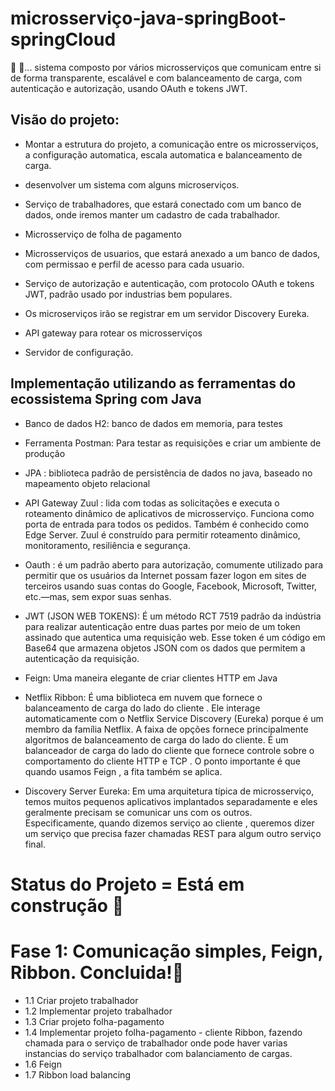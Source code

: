 
# microsserviço-java-springBoot-springCloud
🔨 🔧... sistema composto por vários microsserviços que comunicam entre si de forma transparente, escalável e com balanceamento de carga, com autenticação e autorização, usando OAuth e tokens JWT. 

## Visão do projeto:

* Montar a estrutura do projeto, a comunicação entre os microsserviços, a configuração automatica, escala automatica e balanceamento de carga. 

* desenvolver um sistema com alguns microserviços.

* Serviço de trabalhadores, que estará conectado com um banco de dados, onde iremos manter um cadastro de cada trabalhador.

* Microsserviço de folha de pagamento

* Microsserviços de usuarios, que estará anexado a um banco de dados, com permissao e perfil de acesso para cada usuario.

* Serviço de autorização e autenticação, com protocolo OAuth e tokens JWT, padrão usado por industrias bem populares.

* Os microserviços irão se registrar em um servidor Discovery Eureka.

* API gateway para rotear os microsserviços

* Servidor de configuração.

## Implementação utilizando as ferramentas do ecossistema Spring com Java

* Banco de dados H2: banco de dados em memoria, para testes

* Ferramenta Postman: Para testar as requisições e criar um ambiente de produção

* JPA : biblioteca padrão de persistência de dados no java, baseado no mapeamento objeto relacional

* API Gateway Zuul :  lida com todas as solicitações e executa o roteamento dinâmico de aplicativos de microsserviço. Funciona como porta de entrada para todos os pedidos. Também é conhecido como Edge Server. Zuul é construído para permitir roteamento dinâmico, monitoramento, resiliência e segurança.

* Oauth : é um padrão aberto para autorização, comumente utilizado para permitir que os usuários da Internet possam fazer logon em sites de terceiros usando suas contas do Google, Facebook, Microsoft, Twitter, etc.—mas, sem expor suas senhas.

* JWT (JSON WEB TOKENS): É um método RCT 7519 padrão da indústria para realizar autenticação entre duas partes por meio de um token assinado que autentica uma requisição web. Esse token é um código em Base64 que armazena objetos JSON com os dados que permitem a autenticação da requisição.

* Feign: Uma maneira elegante de criar clientes HTTP em Java

* Netflix Ribbon: É uma biblioteca em nuvem que fornece o balanceamento de carga do lado do cliente . Ele interage automaticamente com o Netflix Service Discovery (Eureka) porque é um membro da família Netflix. A faixa de opções fornece principalmente algoritmos de balanceamento de carga do lado do cliente. É um balanceador de carga do lado do cliente que fornece controle sobre o comportamento do cliente HTTP e TCP . O ponto importante é que quando usamos Feign , a fita também se aplica.

* Discovery Server Eureka: Em uma arquitetura típica de microsserviço, temos muitos pequenos aplicativos implantados separadamente e eles geralmente precisam se comunicar uns com os outros. Especificamente, quando dizemos serviço ao cliente , queremos dizer um serviço que precisa fazer chamadas REST para algum outro serviço final.

# Status do Projeto = Está em construção 🔧

# Fase 1: Comunicação simples, Feign, Ribbon. Concluida!👋

* 1.1 Criar projeto trabalhador
* 1.2 Implementar projeto trabalhador
* 1.3 Criar projeto folha-pagamento
* 1.4 Implementar projeto folha-pagamento - cliente Ribbon, fazendo chamada para o serviço de trabalhador onde pode haver varias instancias do serviço trabalhador com balanciamento de cargas.
* 1.6 Feign
* 1.7 Ribbon load balancing


